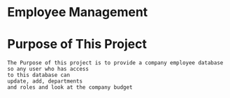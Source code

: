 # Employee Management

# Purpose of This Project

```
The Purpose of this project is to provide a company employee database so any user who has access 
to this database can 
update, add, departments 
and roles and look at the company budget
```
